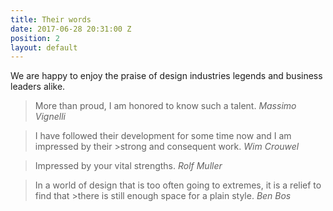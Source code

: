 ```yaml
---
title: Their words
date: 2017-06-28 20:31:00 Z
position: 2
layout: default
---
```


We are happy to enjoy the praise of design industries legends and business leaders alike.

> More than proud, I am honored to know such a talent.
<cite>Massimo Vignelli</cite>

>I have followed their development for some time now and I am impressed by their >strong and consequent work.
<cite>Wim Crouwel</cite>

>Impressed by your vital strengths.
<cite>Rolf Muller</cite>

>In a world of design that is too often going to extremes, it is a relief to find that >there is still enough space for a plain style.
<cite>Ben Bos</cite>
